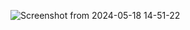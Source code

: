 ![Screenshot from 2024-05-18 14-51-22](https://github.com/26081yogesh/Pig_Game/assets/108536566/72fc8e4d-fe98-4c2a-97b3-b9de368bf788)
